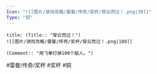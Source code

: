 ```yaml
---
Icon: "![[图片/游戏攻略/雷曼/传奇/奖杯/穿云而过！.png|30]]"
Type: "铜"
---
```

```ad-common-bronze-trophy
title: (Title:: "穿云而过！")
![[图片/游戏攻略/雷曼/传奇/奖杯/穿云而过！.png|100]]

(Comment:: "用飞拳打掉100个敌人。")
```

#雷曼/传奇/奖杯 #奖杯 #铜
